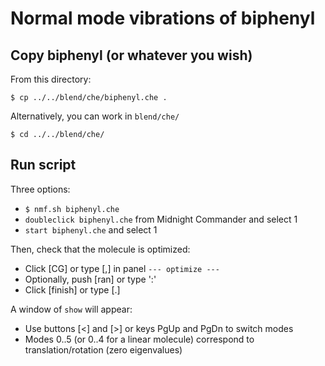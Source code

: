 # Normal mode vibrations of biphenyl

## Copy biphenyl (or whatever you wish)

From this directory:

`$ cp ../../blend/che/biphenyl.che .`

Alternatively, you can work in `blend/che/`

`$ cd ../../blend/che/`

## Run script

Three options:

* `$ nmf.sh biphenyl.che`
* `doubleclick biphenyl.che` from Midnight Commander and select 1
* `start biphenyl.che` and select 1

Then, check that the molecule is optimized:

* Click [CG] or type [,] in panel `--- optimize ---`
* Optionally, push [ran] or type ':'
* Click [finish] or type [.]

A window of `show` will appear:

* Use buttons [<] and [>] or keys PgUp and PgDn to switch modes
* Modes 0..5 (or 0..4 for a linear molecule) correspond to translation/rotation (zero eigenvalues)

